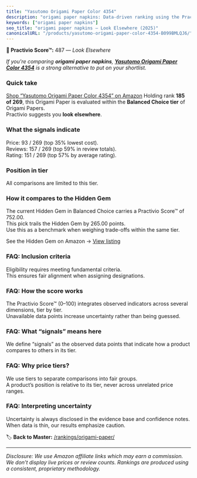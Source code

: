 ```yaml
---
title: "Yasutomo Origami Paper Color 4354"
description: "origami paper napkins: Data-driven ranking using the Practivio Score™. Positioned by quality, value, demand, findability, momentum."
keywords: ["origami paper napkins"]
seo_title: "origami paper napkins — Look Elsewhere (2025)"
canonicalURL: "/products/yasutomo-origami-paper-color-4354-B099BMLQJ6/"
---
```


**🚫 Practivio Score™:** 487 — _Look Elsewhere_


*If you're comparing **origami paper napkins**, **[Yasutomo Origami Paper Color 4354](https://www.amazon.com/dp/B099BMLQJ6?tag=practivio-20)** is a strong alternative to put on your shortlist.*
### Quick take
[Shop “Yasutomo Origami Paper Color 4354” on Amazon](https://www.amazon.com/dp/B099BMLQJ6?tag=practivio-20)
Holding rank **185 of 269**, this Origami Paper is evaluated within the **Balanced Choice tier** of Origami Papers.  
Practivio suggests you **look elsewhere**.

### What the signals indicate
Price: 93 / 269 (top 35% lowest cost).  
Reviews: 157 / 269 (top 59% in review totals).  
Rating: 151 / 269 (top 57% by average rating).  

### Position in tier
All comparisons are limited to this tier.

### How it compares to the Hidden Gem
The current Hidden Gem in Balanced Choice carries a Practivio Score™ of 752.00.  
This pick trails the Hidden Gem by 265.00 points.  
Use this as a benchmark when weighing trade-offs within the same tier.  

See the Hidden Gem on Amazon → [View listing](https://www.amazon.com/dp/B07VYVH18C?tag=practivio-20)

### FAQ: Inclusion criteria
Eligibility requires meeting fundamental criteria.  
This ensures fair alignment when assigning designations.

### FAQ: How the score works
The Practivio Score™ (0–100) integrates observed indicators across several dimensions, tier by tier.  
Unavailable data points increase uncertainty rather than being guessed.

### FAQ: What “signals” means here
We define “signals” as the observed data points that indicate how a product compares to others in its tier.

### FAQ: Why price tiers?
We use tiers to separate comparisons into fair groups.  
A product’s position is relative to its tier, never across unrelated price ranges.

### FAQ: Interpreting uncertainty
Uncertainty is always disclosed in the evidence base and confidence notes.  
When data is thin, our results emphasize caution.


🏷️ **Back to Master:** [/rankings/origami-paper/](/rankings/origami-paper/)

---
_Disclosure: We use Amazon affiliate links which may earn a commission. We don’t display live prices or review counts. Rankings are produced using a consistent, proprietary methodology._
